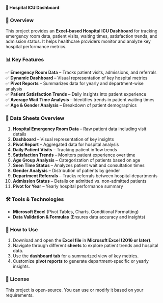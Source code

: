 
  **🏥 Hospital ICU Dashboard**  

### **📌 Overview**  
This project provides an **Excel-based Hospital ICU Dashboard** for tracking emergency room data, patient visits, waiting times, satisfaction trends, and admission status. It helps healthcare providers monitor and analyze key hospital performance metrics.  

### **📊 Key Features**  
✅ **Emergency Room Data** – Tracks patient visits, admissions, and referrals  
✅ **Dynamic Dashboard** – Visual representation of key hospital metrics  
✅ **Pivot Reports** – Summarizes data for yearly and department-wise analysis  
✅ **Patient Satisfaction Trends** – Daily insights into patient experience  
✅ **Average Wait Time Analysis** – Identifies trends in patient waiting times  
✅ **Age & Gender Analysis** – Breakdown of patient demographics  

### **📂 Data Sheets Overview**  
1. **Hospital Emergency Room Data** – Raw patient data including visit details  
2. **Dashboard** – Visual representation of key insights  
3. **Pivot Report** – Aggregated data for hospital analysis  
4. **Daily Patient Visits** – Tracking patient inflow trends  
5. **Satisfaction Trends** – Monitors patient experience over time  
6. **Age Group Analysis** – Categorization of patients based on age  
7. **Seen Time Status** – Analyzes patient wait and consultation times  
8. **Gender Analysis** – Distribution of patients by gender  
9. **Department Referrals** – Tracks referrals between hospital departments  
10. **Admission Status** – Details on admitted vs. non-admitted patients  
11. **Pivot for Year** – Yearly hospital performance summary  

### **🛠️ Tools & Technologies**  
- **Microsoft Excel** (Pivot Tables, Charts, Conditional Formatting)  
- **Data Validation & Formulas** (Ensures data accuracy and insights)  

### **📌 How to Use**  
1. Download and open the **Excel file** in **Microsoft Excel (2016 or later)**.  
2. Navigate through different **sheets** to explore patient trends and hospital data.  
3. Use the **dashboard tab** for a summarized view of key metrics.  
4. Customize **pivot reports** to generate department-specific or yearly insights.  

### **📜 License**  
This project is open-source. You can use or modify it based on your requirements.  

